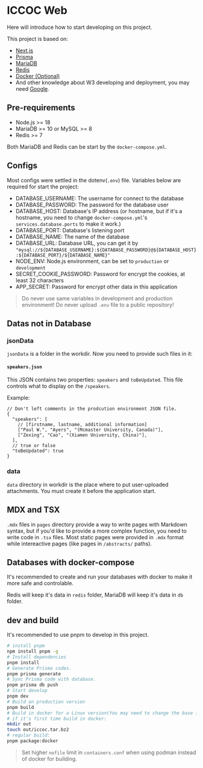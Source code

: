 # ICCOC Web

Here will introduce how to start developing on this project. 

This project is based on: 

- [Next.js](https://nextjs.org/)  
- [Prisma](https://www.prisma.io/)
- [MariaDB](https://mariadb.com/)
- [Redis](https://redis.io/)
- [Docker (Optional)](https://www.docker.com/)
- And other knowledge about W3 developing and deployment, you may need [Google](https://google.com).

## Pre-requirements

- Node.js >= 18
- MariaDB >= 10 or MySQL >= 8
- Redis >= 7

Both MariaDB and Redis can be start by the `docker-compose.yml`.

## Configs

Most configs were settled in the dotenv(`.env`) file. Variables below are required for start the project:

- DATABASE_USERNAME: The username for connect to the database
- DATABASE_PASSWORD: The password for the database user
- DATABASE_HOST: Database's IP address (or hostname, but if it's a hostname, you need to change `docker-compose.yml`'s `services.database.ports` to make it work.)
- DATABASE_PORT: Database's listening port
- DATABASE_NAME: The name of the database
- DATABASE_URL: Database URL, you can get it by `"mysql://${DATABASE_USERNAME}:${DATABASE_PASSWORD}@${DATABASE_HOST}:${DATABASE_PORT}/${DATABASE_NAME}"`
- NODE_ENV: Node.js environment, can be set to `production` or `development`
- SECRET_COOKIE_PASSWORD: Password for encrypt the cookies, at least 32 characters
- APP_SECRET: Password for encrypt other data in this application

> Do never use same variables in development and production  environment! Do never upload `.env` file to a public repository!

## Datas not in Database

### jsonData

`jsonData` is a folder in the workdir. Now you need to provide such files in it:

#### `speakers.json`

This JSON contains two properties: `speakers` and `toBeUpdated`. This file controls what to display on the `/speakers`.

Example:

```jsonc
// Don't left comments in the prodcution environment JSON file.
{
  "speakers": [
    // [firstname, lastname, additional information]
    ["Paul W.", "Ayers", "(Mcmaster University, Canada)"],
    ["Zexing", "Cao", "(Xiamen University, China)"],
  ],
  // true or false   
  "toBeUpdated": true
}
```

### data

`data` directory in workdir is the place where to put user-uploaded attachments. You must create it before the application start.

## MDX and TSX

`.mdx` files in `pages` directory provide a way to write pages with Markdown syntax, but if you'd like to provide a more complex function, you need to write code in `.tsx` files. Most static pages were provided in 
`.mdx` format while intereactive pages (like pages in `/abstracts/` paths).

## Databases with docker-compose

It's recommended to create and run your databases with docker to make it more safe and controlable.

Redis will keep it's data in `redis` folder, MariaDB will keep it's data in `db` folder.

## dev and build

It's recommended to use pnpm to develop in this project.

```bash
# install pnpm
npm install pnpm -g
# Install dependencies
pnpm install
# Generate Prisma codes.
pnpm prisma generate
# Sync Prisma code with database.
pnpm prisma db push
# Start develop
pnpm dev
# Build an production version
pnpm build
# Build in docker for a Linux version(You may need to change the base image in Dockerfile to get a right build.)
# if it's first time build in docker:
mkdir out
touch out/iccoc.tar.bz2
# regular build:
pnpm package:docker
```

> Set higher `nofile` limit in `containers.conf` when using podman instead of docker for building.
